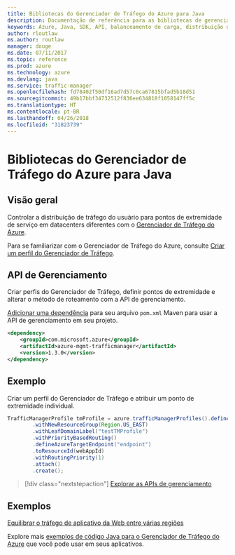 ```yaml
---
title: Bibliotecas do Gerenciador de Tráfego do Azure para Java
description: Documentação de referência para as bibliotecas de gerenciamento do Gerenciador de Tráfego de Java
keywords: Azure, Java, SDK, API, balanceamento de carga, distribuição de carga, rede, Gerenciador de Tráfego
author: rloutlaw
ms.author: routlaw
manager: douge
ms.date: 07/11/2017
ms.topic: reference
ms.prod: azure
ms.technology: azure
ms.devlang: java
ms.service: traffic-manager
ms.openlocfilehash: fd78402f50df16ad7d57c0ca67815bfad5b18d51
ms.sourcegitcommit: 49b17bbf34732512f836ee634818f1058147ff5c
ms.translationtype: HT
ms.contentlocale: pt-BR
ms.lasthandoff: 04/26/2018
ms.locfileid: "31823739"
---
```

# <a name="azure-traffic-manager-libraries-for-java"></a>Bibliotecas do Gerenciador de Tráfego do Azure para Java

## <a name="overview"></a>Visão geral

Controlar a distribuição de tráfego do usuário para pontos de extremidade de serviço em datacenters diferentes com o [Gerenciador de Tráfego do Azure](/azure/traffic-manager/traffic-manager-overview).

Para se familiarizar com o Gerenciador de Tráfego do Azure, consulte [Criar um perfil do Gerenciador de Tráfego](/azure/traffic-manager/traffic-manager-create-profile).

## <a name="management-api"></a>API de Gerenciamento

Criar perfis do Gerenciador de Tráfego, definir pontos de extremidade e alterar o método de roteamento com a API de gerenciamento. 

[Adicionar uma dependência](https://maven.apache.org/guides/getting-started/index.html#How_do_I_use_external_dependencies) para seu arquivo `pom.xml` Maven para usar a API de gerenciamento em seu projeto.  

```XML
<dependency>
    <groupId>com.microsoft.azure</groupId>
    <artifactId>azure-mgmt-trafficmanager</artifactId>
    <version>1.3.0</version>
</dependency>
```   

## <a name="example"></a>Exemplo

Criar um perfil do Gerenciador de Tráfego e atribuir um ponto de extremidade individual.

```java
TrafficManagerProfile tmProfile = azure.trafficManagerProfiles().define("testTMProfile")
        .withNewResourceGroup(Region.US_EAST)
        .withLeafDomainLabel("testTMProfile")
        .withPriorityBasedRouting()
        .defineAzureTargetEndpoint("endpoint")
        .toResourceId(webAppId)
        .withRoutingPriority(1)
        .attach()
        .create();
```

> [!div class="nextstepaction"]
> [Explorar as APIs de gerenciamento](/java/api/overview/azure/trafficmanager/management)

## <a name="samples"></a>Exemplos

[Equilibrar o tráfego de aplicativo da Web entre várias regiões](https://github.com/Azure-Samples/traffic-manager-java-manage-profiles)

Explore mais [exemplos de código Java para o Gerenciador de Tráfego do Azure](https://azure.microsoft.com/resources/samples/?platform=java&term=traffic) que você pode usar em seus aplicativos.
